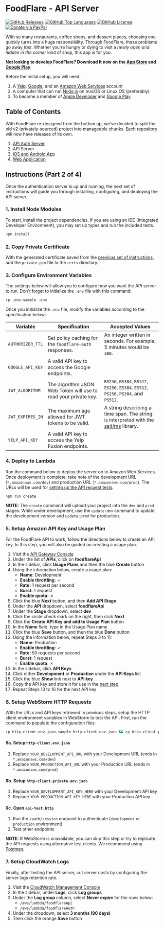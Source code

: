 FoodFlare - API Server
=======================

[![GitHub Releases](https://img.shields.io/github/v/release/cbnventures/foodflare-api?style=flat-square&color=blue&sort=semver)](https://github.com/cbnventures/foodflare-api/releases)
[![GitHub Top Languages](https://img.shields.io/github/languages/top/cbnventures/foodflare-api?style=flat-square&color=success)](https://github.com/cbnventures/foodflare-api)
[![GitHub License](https://img.shields.io/github/license/cbnventures/foodflare-api?style=flat-square&color=yellow)](https://github.com/cbnventures/foodflare-api/blob/master/LICENSE)
[![Donate via PayPal](https://img.shields.io/badge/donate-paypal-blue?style=flat-square&color=orange)](https://cbnventures.io/paypal)

With so many restaurants, coffee shops, and dessert places, choosing one quickly turns into a huge responsibility. Through FoodFlare, these problems go away _fast_. Whether you're hungry or dying to visit a _newly open and hidden in the corner_ kind of shop, this app is for you.

__Not looking to develop FoodFlare? Download it now on the [App Store](https://itunes.apple.com/us/app/foodflare/id1398042619?ls=1&mt=8) and [Google Play](https://play.google.com/store/apps/details?id=io.cbnventures.foodflare).__

Before the initial setup, you will need:
1. A [Yelp](https://www.yelp.com/developers), [Google](https://cloud.google.com), and an [Amazon Web Services](https://aws.amazon.com) account
2. A computer that can run [Node.js](https://nodejs.org) on macOS or Linux OS (preferably)
3. To become a member of [Apple Developer](https://developer.apple.com/programs/) and [Google Play](https://play.google.com/apps/publish/)

## Table of Contents
With FoodFlare re-designed from the bottom up, we've decided to split the old v2 (privately-sourced) project into manageable chunks. Each repository will now have releases of its own.

1. [API Auth Server](https://github.com/cbnventures/foodflare-auth)
2. API Server
3. [iOS and Android App](https://github.com/cbnventures/foodflare-app)
4. [Web Application](https://github.com/cbnventures/foodflare-web)

## Instructions (Part 2 of 4)
Once the authentication server is up and running, the next set of instructions will guide you through installing, configuring, and deploying the API server.

### 1. Install Node Modules
To start, install the project dependencies. If you are using an IDE (Integrated Developer Environment), you may set up types and run the included tests.

```sh
npm install
```

### 2. Copy Private Certificate
With the generated certificate saved from the [previous set of instructions](https://github.com/cbnventures/foodflare-auth#instructions-part-1-of-4), add the `private.pem` file to the `certs` directory.

### 3. Configure Environment Variables
The settings below will allow you to configure how you want the API server to run. Don't forget to initialize the `.env` file with this command:

```sh
cp .env.sample .env
```

Once you initialize the `.env` file, modify the variables according to the specification below:

| __Variable__     | __Specification__                                               | __Accepted Values__                                                                                                |
|------------------|-----------------------------------------------------------------|--------------------------------------------------------------------------------------------------------------------|
| `AUTHORIZER_TTL` | Set policy caching for the `foodflare-auth` responses.          | An integer written in seconds. For example, 5 minutes would be `300`.                                              |
| `GOOGLE_API_KEY` | A valid API key to access the Google endpoints.                 |                                                                                                                    |
| `JWT_ALGORITHM`  | The algorithm JSON Web Token will use to read your private key. | `RS256`, `RS384`, `RS512`, `ES256`, `ES384`, `ES512`, `PS256`, `PS384`, and `PS512`.                               |
| `JWT_EXPIRES_IN` | The maximum age allowed for JWT tokens to be valid.             | A string describing a time span. The string is interpreted with the [zeit/ms](https://github.com/zeit/ms) library. |
| `YELP_API_KEY`   | A valid API key to access the Yelp Fusion endpoints.            |                                                                                                                    |

### 4. Deploy to Lambda
Run the command below to deploy the server on to Amazon Web Services. Once deployment is complete, take note of the development URL (`*.amazonaws.com/dev`) and production URL (`*.amazonaws.com/prod`). The URLs will be used for [setting up the API request tests](https://github.com/cbnventures/foodflare-api#6-setup-api-request-tests).

```sh
npm run create
```

__NOTE:__ The `create` command will upload your project into the `dev` and `prod` stages. While under development, use the `update:dev` command to update the development version and `update:prod` for production.

### 5. Setup Amazon API Key and Usage Plan
For the FoodFlare API to work, follow the directions below to create an API key. In this step, you will also be guided on creating a usage plan.

1. Visit the [API Gateway Console](https://console.aws.amazon.com/apigateway)
2. Under the list of __APIs__, click on __foodflareApi__
3. In the sidebar, click __Usage Plans__ and then the blue __Create__ button
4. Using the information below, create a usage plan:
   - __Name:__ Development
   - __Enable throttling:__ ✓
   - __Rate:__ 1 request per second
   - __Burst:__ 1 request
   - __Enable quota:__ ✗
5. Click the blue __Next__ button, and then __Add API Stage__
6. Under the __API__ dropdown, select __foodflareApi__
7. Under the __Stage__ dropdown, select __dev__
8. Click the circle check mark on the right, then click __Next__
9. Click the __Create API Key and add to Usage Plan__ button
10. In the __Name__ field, type in the Usage Plan name
11. Click the blue __Save__ button, and then the blue __Done__ button
12. Using the information below, repeat Steps 3 to 11:
    - __Name:__ Production
    - __Enable throttling:__ ✓
    - __Rate:__ 50 requests per second
    - __Burst:__ 1 request
    - __Enable quota:__ ✗
13. In the sidebar, click __API Keys__
14. Click either __Development__ or __Production__ under the __API Keys__ list
15. Click the blue __Show__ link next to __API key__
16. Copy the API key and store it for use in the [next step](https://github.com/cbnventures/foodflare-api#6-setup-api-request-tests)
17. Repeat Steps 13 to 16 for the next API key

### 6. Setup WebStorm HTTP Requests
With the URLs and API keys retrieved in previous steps, setup the HTTP client environment variables in WebStorm to test the API. First, run the command to populate the configuration files:

```sh
cp http-client.env.json.sample http-client.env.json && cp http-client.private.env.json.sample http-client.private.env.json
```

#### 6a. Setup `http-client.env.json`
1. Replace `YOUR_DEVELOPMENT_API_URL` with your Development URL (ends in `*.amazonaws.com/dev`)
2. Replace `YOUR_PRODUCTION_API_URL` with your Production URL (ends in `*.amazonaws.com/prod`)

#### 6b. Setup `http-client.private.env.json`
1. Replace `YOUR_DEVELOPMENT_API_KEY_HERE` with your Development API key
2. Replace `YOUR_PRODUCTION_API_KEY_HERE` with your Production API key

#### 6c. Open `api-test.http`
1. Run the `/auth/session` endpoint to authenticate (`development` or `production` environment)
2. Test other endpoints

__NOTE:__ If WebStorm is unavailable, you can skip this step or try to replicate the API requests using alternative test clients. We recommend using [Postman](https://www.postman.com).

### 7. Setup CloudWatch Logs
Finally, after testing the API server, cut server costs by configuring the server logs retention rate.

1. Visit the [CloudWatch Management Console](https://console.aws.amazon.com/cloudwatch)
2. In the sidebar, under __Logs__, click __Log groups__
3. Under the __Log group__ column, select __Never expire__ for the rows below:
   - `/aws/lambda/foodflareApi`
   - `/aws/lambda/foodflareAuth`
4. Under the dropdown, select __3 months (90 days)__
5. Then click the orange __Save__ button
